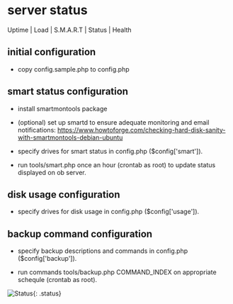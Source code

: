# server status
 Uptime | Load | S.M.A.R.T | Status | Health

## initial configuration

- copy config.sample.php to config.php

## smart status configuration

- install smartmontools package

- (optional) set up smartd to ensure adequate monitoring and email notifications: https://www.howtoforge.com/checking-hard-disk-sanity-with-smartmontools-debian-ubuntu

- specify drives for smart status in config.php ($config['smart']).

- run tools/smart.php once an hour (crontab as root) to update status displayed on ob server.

## disk usage configuration

- specify drives for disk usage in config.php ($config['usage']).

## backup command configuration

- specify backup descriptions and commands in config.php ($config['backup']).

- run commands tools/backup.php COMMAND_INDEX on appropriate schequle (crontab as root).

![ Status](img/status.png ){: .status}
